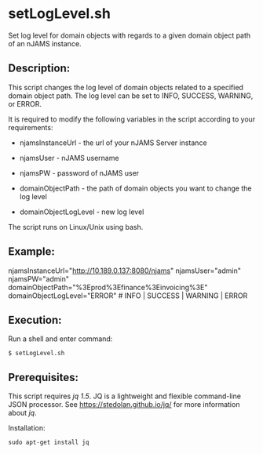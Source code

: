 # setLogLevel.sh
Set log level for domain objects with regards to a given domain object path of an nJAMS instance.

## Description:

This script changes the log level of domain objects related to a specified domain object path. The log level can be set to INFO, SUCCESS, WARNING, or ERROR.

It is required to modify the following variables in the script according to your requirements:

* njamsInstanceUrl - the url of your nJAMS Server instance

* njamsUser - nJAMS username

* njamsPW - password of nJAMS user

* domainObjectPath - the path of domain objects you want to change the log level

* domainObjectLogLevel - new log level

The script runs on Linux/Unix using bash.

## Example:

njamsInstanceUrl="http://10.189.0.137:8080/njams"
njamsUser="admin"
njamsPW="admin"
domainObjectPath="%3Eprod%3Efinance%3Einvoicing%3E"
domainObjectLogLevel="ERROR" # INFO | SUCCESS | WARNING | ERROR

## Execution:

Run a shell and enter command:

```
$ setLogLevel.sh
```

## Prerequisites:

  This script requires *jq 1.5*. JQ is a lightweight and flexible command-line JSON processor. See https://stedolan.github.io/jq/ for more information about *jq*.

  Installation: 
  
  ```
  sudo apt-get install jq
  ```
